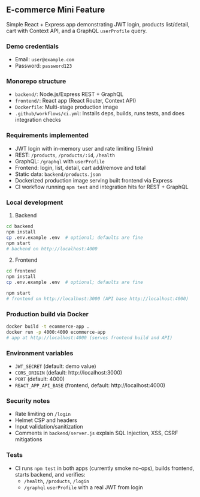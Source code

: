 ## E-commerce Mini Feature

Simple React + Express app demonstrating JWT login, products list/detail, cart with Context API, and a GraphQL `userProfile` query.

### Demo credentials

- Email: `user@example.com`
- Password: `password123`

### Monorepo structure

- `backend/`: Node.js/Express REST + GraphQL
- `frontend/`: React app (React Router, Context API)
- `Dockerfile`: Multi-stage production image
- `.github/workflows/ci.yml`: Installs deps, builds, runs tests, and does integration checks

### Requirements implemented

- JWT login with in-memory user and rate limiting (5/min)
- REST: `/products`, `/products/:id`, `/health`
- GraphQL: `/graphql` with `userProfile`
- Frontend: login, list, detail, cart add/remove and total
- Static data: `backend/products.json`
- Dockerized production image serving built frontend via Express
- CI workflow running `npm test` and integration hits for REST + GraphQL

### Local development

1. Backend

```bash
cd backend
npm install
cp .env.example .env  # optional; defaults are fine
npm start
# backend on http://localhost:4000
```

2. Frontend

```bash
cd frontend
npm install
cp .env.example .env  # optional; defaults are fine

npm start
# frontend on http://localhost:3000 (API base http://localhost:4000)
```

### Production build via Docker

```bash
docker build -t ecommerce-app .
docker run -p 4000:4000 ecommerce-app
# app at http://localhost:4000 (serves frontend build and API)
```

### Environment variables

- `JWT_SECRET` (default: demo value)
- `CORS_ORIGIN` (default: http://localhost:3000)
- `PORT` (default: 4000)
- `REACT_APP_API_BASE` (frontend, default: http://localhost:4000)

### Security notes

- Rate limiting on `/login`
- Helmet CSP and headers
- Input validation/sanitization
- Comments in `backend/server.js` explain SQL Injection, XSS, CSRF mitigations

### Tests

- CI runs `npm test` in both apps (currently smoke no-ops), builds frontend, starts backend, and verifies:
  - `/health`, `/products`, `/login`
  - `/graphql` `userProfile` with a real JWT from login
